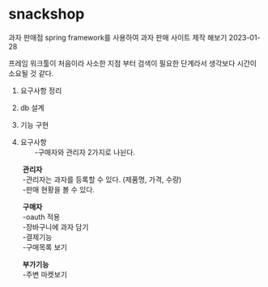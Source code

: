 # snackshop
과자 판매점
spring framework를 사용하여 과자 판매 사이트 제작 해보기 2023-01-28

프레임 워크툴이 처음이라 사소한 지점 부터 검색이 필요한 단계라서 생각보다 시간이 소요될 것 같다. 
1. 요구사항 정리
2. db 설계
3. 기능 구현
  


1. 요구사항  
　　-구매자와 관리자 2가지로 나뉜다.  
      
     
　　**관리자**  
　　-관리자는 과자를 등록할 수 있다. (제품명, 가격, 수량)  
　　-판매 현황을 볼 수 있다.  
    
    
　　**구매자**  
　　-oauth 적용  
　　-장바구니에 과자 담기  
　　-결제기능  
　　-구매목록 보기  
    
  
　　**부가기능**  
　　-주변 마켓보기  
    
